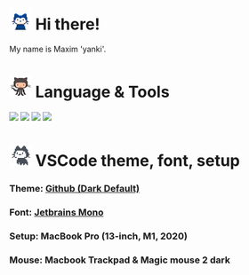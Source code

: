<h1><img src="assets/mona-whisper.gif" width="40" height="40"> Hi there!</h1> 

My name is Maxim 'yanki'.

<h1><img src="assets/octocat-squid.gif" width="40" height="40"> Language & Tools</h1>

![](https://img.shields.io/badge/HTML-informational?style=flat-square&logo=html5&logoColor=ffffff&color=E44D25)
![](https://img.shields.io/badge/CSS-informational?style=flat-square&logo=CSS3&logoColor=ffffff&color=0E57A7)
![](https://img.shields.io/badge/JavaScript-informational?style=flat-square&logo=JavaScript&logoColor=ffffff&color=F7E01D)
![](https://img.shields.io/badge/VS%20Code-informational?style=flat-square&logo=visual-studio-code&logoColor=white&color=007acc)


<h1><img src="assets/mona-loading.gif" width="40" height="40"> VSCode theme, font, setup </h1>

### Theme: [Github (Dark Default)](https://marketplace.visualstudio.com/items?itemName=GitHub.github-vscode-theme)
### Font: [Jetbrains Mono](https://www.jetbrains.com/ru-ru/lp/mono/)

### Setup: MacBook Pro (13-inch, M1, 2020)
### Mouse: Macbook Trackpad & Magic mouse 2 dark
